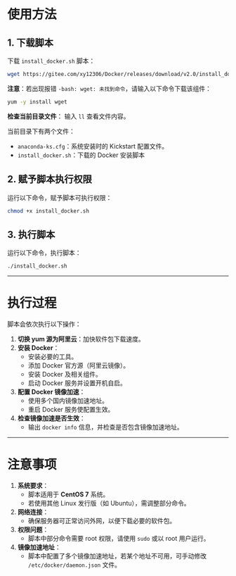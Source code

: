 # 使用方法

## 1. 下载脚本
下载 `install_docker.sh` 脚本：
```bash
wget https://gitee.com/xy12306/Docker/releases/download/v2.0/install_docker.sh
```

**注意**：若出现报错 ` -bash: wget: 未找到命令 `，请输入以下命令下载该组件：
```bash
yum -y install wget
```

**检查当前目录文件**：
输入 `ll` 查看文件内容。

当前目录下有两个文件：
- `anaconda-ks.cfg`：系统安装时的 Kickstart 配置文件。
- `install_docker.sh`：下载的 Docker 安装脚本

## 2. 赋予脚本执行权限
运行以下命令，赋予脚本可执行权限：
```bash
chmod +x install_docker.sh
```

## 3. 执行脚本
运行以下命令，执行脚本：
```bash
./install_docker.sh
```

---

# 执行过程
脚本会依次执行以下操作：
1. **切换 yum 源为阿里云**：加快软件包下载速度。
2. **安装 Docker**：
    - 安装必要的工具。
    - 添加 Docker 官方源（阿里云镜像）。
    - 安装 Docker 及相关组件。
    - 启动 Docker 服务并设置开机自启。
3. **配置 Docker 镜像加速**：
    - 使用多个国内镜像加速地址。
    - 重启 Docker 服务使配置生效。
4. **检查镜像加速是否生效**：
    - 输出 `docker info` 信息，并检查是否包含镜像加速地址。

---

# 注意事项
1. **系统要求**：
    - 脚本适用于 **CentOS 7** 系统。
    - 若使用其他 Linux 发行版（如 Ubuntu），需调整部分命令。
2. **网络连接**：
    - 确保服务器可正常访问外网，以便下载必要的软件包。
3. **权限问题**：
    - 脚本中部分命令需要 root 权限，请使用 `sudo` 或以 root 用户运行。
4. **镜像加速地址**：
    - 脚本中配置了多个镜像加速地址，若某个地址不可用，可手动修改 `/etc/docker/daemon.json` 文件。
